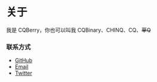 # 关于

我是 CQBerry，你也可以叫我 CQBinary、CHINQ、CQ、~~草Q~~

### 联系方式

- <a href='https://github.com/CQBerry'>GitHub</a>
- <a href='mailto:i@cqberry.me'>Email</a>
- <a href='https://twitter.com/CQBerry2'>Twitter</a>

